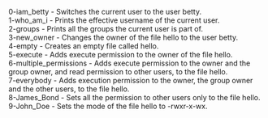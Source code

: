 0-iam_betty - Switches the current user to the user betty.   
1-who_am_i -  Prints the effective username of the current user.   
2-groups - Prints all the groups the current user is part of.   
3-new_owner - Changes the owner of the file hello to the user betty.   
4-empty - Creates an empty file called hello.   
5-execute - Adds execute permission to the owner of the file hello.   
6-multiple_permissions - Adds execute permission to the owner and the group owner, and read permission to other users, to the file hello.   
7-everybody - Adds execution permission to the owner, the group owner and the other users, to the file hello.   
8-James_Bond - Sets all the permission to other users only to the file hello.   
9-John_Doe - Sets the mode of the file hello to -rwxr-x-wx.   

